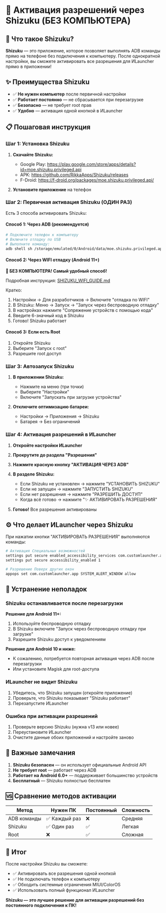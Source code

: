 # 📱 Активация разрешений через Shizuku (БЕЗ КОМПЬЮТЕРА)

## 🚀 Что такое Shizuku?

**Shizuku** — это приложение, которое позволяет выполнять ADB команды прямо на телефоне без подключения к компьютеру. После однократной настройки, вы сможете активировать все разрешения для ИLauncher прямо в приложении!

## ✨ Преимущества Shizuku

- ✅ **Не нужен компьютер** после первичной настройки
- ✅ **Работает постоянно** — не сбрасывается при перезагрузке
- ✅ **Безопасно** — не требует root прав
- ✅ **Удобно** — активация одной кнопкой в ИLauncher

## 📋 Пошаговая инструкция

### Шаг 1: Установка Shizuku

1. **Скачайте Shizuku:**
   - Google Play: https://play.google.com/store/apps/details?id=moe.shizuku.privileged.api
   - APK: https://github.com/RikkaApps/Shizuku/releases
   - F-Droid: https://f-droid.org/packages/moe.shizuku.privileged.api/

2. **Установите приложение** на телефон

### Шаг 2: Первичная активация Shizuku (ОДИН РАЗ)

Есть 3 способа активировать Shizuku:

#### Способ 1: Через ADB (рекомендуется)
```bash
# Подключите телефон к компьютеру
# Включите отладку по USB
# Выполните команду:
adb shell sh /storage/emulated/0/Android/data/moe.shizuku.privileged.api/start.sh
```

#### Способ 2: Через WIFI отладку (Android 11+)

**📱 БЕЗ КОМПЬЮТЕРА! Самый удобный способ!**

Подробная инструкция: [SHIZUKU_WIFI_GUIDE.md](SHIZUKU_WIFI_GUIDE.md)

Кратко:
1. Настройки → Для разработчиков → Включите "отладка по WIFI"
2. В Shizuku: Меню → Запуск → "Запуск через беспроводную отладку"
3. В настройках нажмите "Сопряжение устройств с помощью кода"
4. Введите 6-значный код в Shizuku
5. Готово! Shizuku работает

#### Способ 3: Если есть Root
1. Откройте Shizuku
2. Выберите "Запуск с root"
3. Разрешите root доступ

### Шаг 3: Автозапуск Shizuku

1. **В приложении Shizuku:**
   - Нажмите на меню (три точки)
   - Выберите "Настройки"
   - Включите "Запускать при загрузке устройства"

2. **Отключите оптимизацию батареи:**
   - Настройки → Приложения → Shizuku
   - Батарея → Без ограничений

### Шаг 4: Активация разрешений в ИLauncher

1. **Откройте настройки ИLauncher**
2. **Прокрутите до раздела "Разрешения"**
3. **Нажмите красную кнопку "АКТИВАЦИЯ ЧЕРЕЗ ADB"**
4. **В разделе Shizuku:**
   - Если Shizuku не установлен → нажмите "УСТАНОВИТЬ SHIZUKU"
   - Если не запущен → нажмите "ЗАПУСТИТЬ SHIZUKU"
   - Если нет разрешения → нажмите "РАЗРЕШИТЬ ДОСТУП"
   - Когда всё готово → нажмите "✨ АКТИВИРОВАТЬ РАЗРЕШЕНИЯ"

5. **Готово!** Все разрешения активированы

## ⚙️ Что делает ИLauncher через Shizuku

При нажатии кнопки "АКТИВИРОВАТЬ РАЗРЕШЕНИЯ" выполняются команды:

```bash
# Активация Специальных возможностей
settings put secure enabled_accessibility_services com.customlauncher.app/com.customlauncher.app.service.SystemBlockAccessibilityService
settings put secure accessibility_enabled 1

# Разрешение Поверх других окон
appops set com.customlauncher.app SYSTEM_ALERT_WINDOW allow
```

## 🔧 Устранение неполадок

### Shizuku останавливается после перезагрузки

**Решение для Android 11+:**
1. Используйте беспроводную отладку
2. В Shizuku включите "Запуск через беспроводную отладку при загрузке"
3. Разрешите Shizuku доступ к уведомлениям

**Решение для Android 10 и ниже:**
- К сожалению, потребуется повторная активация через ADB после перезагрузки
- Или установите Magisk для root-доступа

### ИLauncher не видит Shizuku

1. Убедитесь, что Shizuku запущен (откройте приложение)
2. Проверьте, что Shizuku показывает "Shizuku работает"
3. Перезапустите ИLauncher

### Ошибка при активации разрешений

1. Проверьте версию Shizuku (нужна v13 или новее)
2. Переустановите ИLauncher
3. Очистите данные обоих приложений и настройте заново

## 📝 Важные замечания

1. **Shizuku безопасен** — он использует официальные Android API
2. **Не требует root** — работает через ADB
3. **Работает на Android 6.0+** — поддерживает большинство устройств
4. **Бесплатный** — Shizuku полностью бесплатен

## 🆚 Сравнение методов активации

| Метод | Нужен ПК | Постоянный | Сложность |
|-------|----------|------------|-----------|
| ADB команды | ✅ Каждый раз | ❌ | Средняя |
| Shizuku | ✅ Один раз | ✅ | Легкая |
| Root | ❌ | ✅ | Сложная |

## 🎯 Итог

После настройки Shizuku вы сможете:
- ✅ Активировать все разрешения одной кнопкой
- ✅ Не подключать телефон к компьютеру
- ✅ Обходить системные ограничения MIUI/ColorOS
- ✅ Использовать полный функционал ИLauncher

**Shizuku — это лучшее решение для активации разрешений без постоянного подключения к ПК!**
